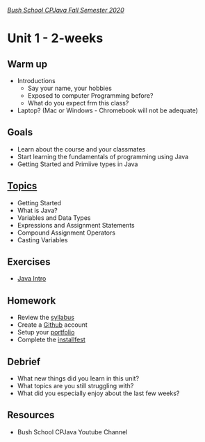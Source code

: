 [_Bush School CPJava Fall Semester 2020_](https://chandrunarayan.github.io/cpjava/)

# Unit 1 - 2-weeks

## Warm up
* Introductions
  * Say your name, your hobbies
  * Exposed to computer Programming before?
  * What do you expect frm this class?
* Laptop? (Mac or Windows - Chromebook will not be adequate)

## Goals
* Learn about the course and your classmates
* Start learning the fundamentals of programming using Java
* Getting Started and Primiive types in Java

## [Topics](CPJavaIntro.pdf)
* Getting Started
* What is Java?
* Variables and Data Types
* Expressions and Assignment Statements
* Compound Assignment Operators
* Casting Variables

## Exercises
* [Java Intro](JavaBasics.html) 


## Homework
* Review the [syllabus](../../syllabus.md)
* Create a [Github](https://github.com/) account
* Setup your [portfolio](portfolio.md)
* Complete the [installfest](installfest.md)


## Debrief
* What new things did you learn in this unit?
* What topics are you still struggling with?
* What did you especially enjoy about the last few weeks?

## Resources
* Bush School CPJava Youtube Channel
